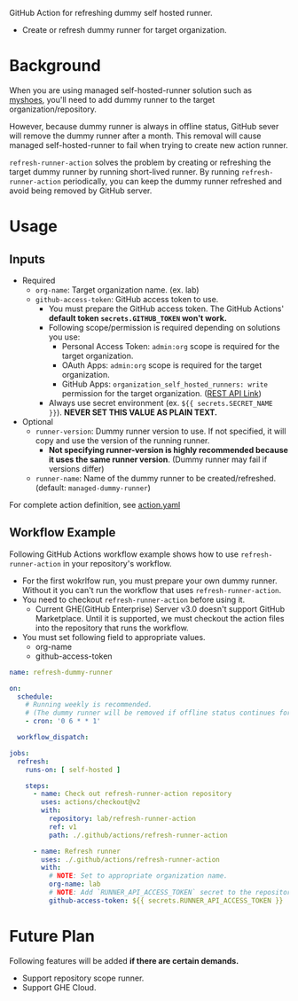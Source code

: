 GitHub Action for refreshing dummy self hosted runner.

- Create or refresh dummy runner for target organization.

# Background

When you are using managed self-hosted-runner solution such as [myshoes](https://github.com/whywaita/myshoes), you'll need to add dummy runner to the target organization/repository.

However, because dummy runner is always in offline status, GitHub sever will remove the dummy runner after a month. This removal will cause managed self-hosted-runner to fail when trying to create new action runner.

`refresh-runner-action` solves the problem by creating or refreshing the target dummy runner by running short-lived runner. By running `refresh-runner-action` periodically, you can keep the dummy runner refreshed and avoid being removed by GitHub server.


# Usage

## Inputs

- Required
  - `org-name`: Target organization name. (ex. lab)
  - `github-access-token`: GitHub access token to use.
      - You must prepare the GitHub access token. The GitHub Actions' **default token `secrets.GITHUB_TOKEN` won't work.**
      - Following scope/permission is required depending on solutions you use:
          - Personal Access Token: `admin:org` scope is required for the target organization.
          - OAuth Apps: `admin:org` scope is required for the target organization.
          - GitHub Apps: `organization_self_hosted_runners: write` permission for the target organization. ([REST API Link](https://docs.github.com/en/enterprise-server@3.0/rest/reference/apps#create-an-installation-access-token-for-an-app))
      - Always use secret environment (ex. `${{ secrets.SECRET_NAME }}`). **NEVER SET THIS VALUE AS PLAIN TEXT.**
- Optional
  - `runner-version`: Dummy runner version to use. If not specified, it will copy and use the version of the running runner.
      - **Not specifying runner-version is highly recommended because it uses the same runner version**. (Dummy runner may fail if versions differ)
  - `runner-name`: Name of the dummy runner to be created/refreshed. (default: `managed-dummy-runner`)

For complete action definition, see [action.yaml](./action.yaml)

## Workflow Example

Following GitHub Actions workflow example shows how to use `refresh-runner-action` in your repository's workflow.

- For the first wokrlfow run, you must prepare your own dummy runner. Without it you can't run the workflow that uses `refresh-runner-action`.
- You need to checkout `refresh-runner-action` before using it.
    - Current GHE(GitHub Enterprise) Server v3.0 doesn't support GitHub Marketplace. Until it is supported, we must checkout the action files into the repository that runs the workflow.
- You must set following field to appropriate values.
    - org-name
    - github-access-token

```yaml
name: refresh-dummy-runner

on:
  schedule:
    # Running weekly is recommended. 
    # (The dummy runner will be removed if offline status continues for a month)
    - cron: '0 6 * * 1'

  workflow_dispatch:

jobs:
  refresh:
    runs-on: [ self-hosted ]

    steps:
      - name: Check out refresh-runner-action repository
        uses: actions/checkout@v2
        with:
          repository: lab/refresh-runner-action
          ref: v1
          path: ./.github/actions/refresh-runner-action

      - name: Refresh runner
        uses: ./.github/actions/refresh-runner-action
        with:
          # NOTE: Set to appropriate organization name.
          org-name: lab
          # NOTE: Add `RUNNER_API_ACCESS_TOKEN` secret to the repository.
          github-access-token: ${{ secrets.RUNNER_API_ACCESS_TOKEN }}
```


# Future Plan

Following features will be added **if there are certain demands.**

- Support repository scope runner.
- Support GHE Cloud.
